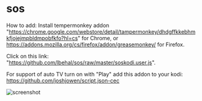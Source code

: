 # sos
How to add: Install tempermonkey addon "https://chrome.google.com/webstore/detail/tampermonkey/dhdgffkkebhmkfjojejmpbldmpobfkfo?hl=cs" for Chrome, or https://addons.mozilla.org/cs/firefox/addon/greasemonkey/ for Firefox.

Click on this link: "https://github.com/lbehal/sos/raw/master/soskodi.user.js".

For support of auto TV turn on with "Play" add this addon to your kodi: https://github.com/joshjowen/script.json-cec

![screenshot](https://cloud.githubusercontent.com/assets/3465891/23922666/8c2a4460-0903-11e7-88d0-4ccc119882d4.png)

